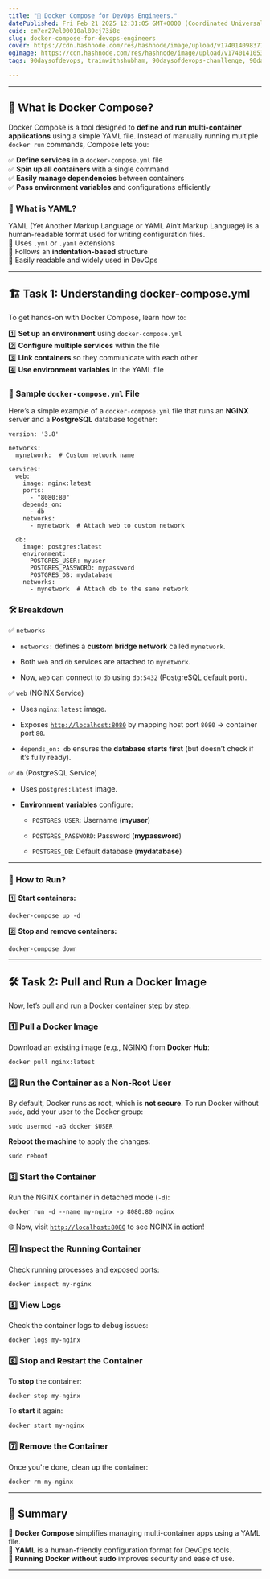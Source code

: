 ```yaml
---
title: "🚀 Docker Compose for DevOps Engineers."
datePublished: Fri Feb 21 2025 12:31:05 GMT+0000 (Coordinated Universal Time)
cuid: cm7er27el00010al89cj73i8c
slug: docker-compose-for-devops-engineers
cover: https://cdn.hashnode.com/res/hashnode/image/upload/v1740140983777/8e1edf2b-f286-4958-a2f5-bad29fd7262a.jpeg
ogImage: https://cdn.hashnode.com/res/hashnode/image/upload/v1740141053801/5ca17b19-b723-4dad-97f3-59a973615bcb.jpeg
tags: 90daysofdevops, trainwithshubham, 90daysofdevops-chanllenge, 90daysofdevopschallenge

---
```


---

## 🚀 What is Docker Compose?

Docker Compose is a tool designed to **define and run multi-container applications** using a simple YAML file. Instead of manually running multiple `docker run` commands, Compose lets you:

✅ **Define services** in a `docker-compose.yml` file  
✅ **Spin up all containers** with a single command  
✅ **Easily manage dependencies** between containers  
✅ **Pass environment variables** and configurations efficiently

### 📜 What is YAML?

YAML (Yet Another Markup Language or YAML Ain’t Markup Language) is a human-readable format used for writing configuration files.  
🔹 Uses `.yml` or `.yaml` extensions  
🔹 Follows an **indentation-based** structure  
🔹 Easily readable and widely used in DevOps

---

## 🏗️ **Task 1: Understanding docker-compose.yml**

To get hands-on with Docker Compose, learn how to:

1️⃣ **Set up an environment** using `docker-compose.yml`  
2️⃣ **Configure multiple services** within the file  
3️⃣ **Link containers** so they communicate with each other  
4️⃣ **Use environment variables** in the YAML file

### 🎯 Sample `docker-compose.yml` File

Here’s a simple example of a `docker-compose.yml` file that runs an **NGINX** server and a **PostgreSQL** database together:

```plaintext
version: '3.8'

networks:
  mynetwork:  # Custom network name

services:
  web:
    image: nginx:latest
    ports:
      - "8080:80"
    depends_on:
      - db
    networks:
      - mynetwork  # Attach web to custom network

  db:
    image: postgres:latest
    environment:
      POSTGRES_USER: myuser
      POSTGRES_PASSWORD: mypassword
      POSTGRES_DB: mydatabase
    networks:
      - mynetwork  # Attach db to the same network
```

### **🛠️ Breakdown**

✅ `networks`

* `networks:` defines a **custom bridge network** called `mynetwork`.
    
* Both `web` and `db` services are attached to `mynetwork`.
    
* Now, `web` can connect to `db` using `db:5432` (PostgreSQL default port).
    

✅ `web` (NGINX Service)

* Uses `nginx:latest` image.
    
* Exposes [`http://localhost:8080`](http://localhost:8080) by mapping host port `8080` → container port `80`.
    
* `depends_on: db` ensures the **database starts first** (but doesn’t check if it’s fully ready).
    

✅ `db` (PostgreSQL Service)

* Uses `postgres:latest` image.
    
* **Environment variables** configure:
    
    * `POSTGRES_USER`: Username (**myuser**)
        
    * `POSTGRES_PASSWORD`: Password (**mypassword**)
        
    * `POSTGRES_DB`: Default database (**mydatabase**)
        

---

### **🚀 How to Run?**

1️⃣ **Start containers:**

```plaintext
docker-compose up -d
```

2️⃣ **Stop and remove containers:**

```plaintext
docker-compose down
```

---

## 🛠️ **Task 2: Pull and Run a Docker Image**

Now, let’s pull and run a Docker container step by step:

### 1️⃣ **Pull a Docker Image**

Download an existing image (e.g., NGINX) from **Docker Hub**:

```plaintext
docker pull nginx:latest
```

### 2️⃣ **Run the Container as a Non-Root User**

By default, Docker runs as root, which is **not secure**. To run Docker without `sudo`, add your user to the Docker group:

```plaintext
sudo usermod -aG docker $USER
```

**Reboot the machine** to apply the changes:

```plaintext
sudo reboot
```

### 3️⃣ **Start the Container**

Run the NGINX container in detached mode (`-d`):

```plaintext
docker run -d --name my-nginx -p 8080:80 nginx
```

🌐 Now, visit [`http://localhost:8080`](http://localhost:8080) to see NGINX in action!

### 4️⃣ **Inspect the Running Container**

Check running processes and exposed ports:

```plaintext
docker inspect my-nginx
```

### 5️⃣ **View Logs**

Check the container logs to debug issues:

```plaintext
docker logs my-nginx
```

### 6️⃣ **Stop and Restart the Container**

To **stop** the container:

```plaintext
docker stop my-nginx
```

To **start** it again:

```plaintext
docker start my-nginx
```

### 7️⃣ **Remove the Container**

Once you're done, clean up the container:

```plaintext
docker rm my-nginx
```

---

## 🎯 **Summary**

🔹 **Docker Compose** simplifies managing multi-container apps using a YAML file.  
🔹 **YAML** is a human-friendly configuration format for DevOps tools.  
🔹 **Running Docker without sudo** improves security and ease of use.  

---